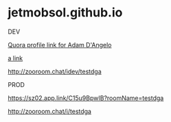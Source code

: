 # jetmobsol.github.io

DEV

<a href="http://www.quora.com/Adam-DAngelo">Quora profile link for Adam D'Angelo</a>

[a link](https://sz02.test-app.link/0aRdqFozIB?roomName=testdga)

http://zooroom.chat/idev/testdga



PROD     

https://sz02.app.link/C15u9BpwIB?roomName=testdga

http://zooroom.chat/i/testdga



